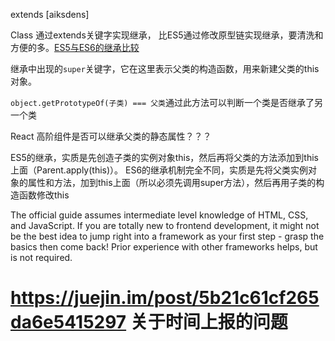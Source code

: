 extends [aiksdens]

Class 通过extends关键字实现继承，
比ES5通过修改原型链实现继承，要清洗和方便的多。[ES5与ES6的继承比较]()

继承中出现的`super`关键字，它在这里表示父类的构造函数，用来新建父类的this对象。

`object.getPrototypeOf(子类) === 父类`通过此方法可以判断一个类是否继承了另一个类


React 高阶组件是否可以继承父类的静态属性？？？






ES5的继承，实质是先创造子类的实例对象this，然后再将父类的方法添加到this上面（Parent.apply(this)）。
ES6的继承机制完全不同，实质是先将父类实例对象的属性和方法，加到this上面（所以必须先调用super方法），然后再用子类的构造函数修改this


<p class="tip">The official guide assumes intermediate level knowledge of HTML, CSS, and JavaScript. If you are totally new to frontend development, it might not be the best idea to jump right into a framework as your first step - grasp the basics then come back! Prior experience with other frameworks helps, but is not required.</p>


# https://juejin.im/post/5b21c61cf265da6e5415297  关于时间上报的问题
